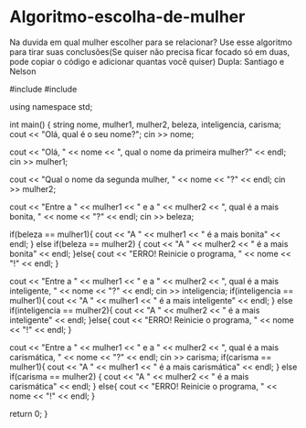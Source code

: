 # Algoritmo-escolha-de-mulher
Na duvida em qual mulher escolher para se relacionar? Use esse algoritmo para tirar suas conclusões(Se quiser não precisa ficar focado só em duas, pode copiar o código e adicionar quantas você quiser) Dupla: Santiago e Nelson 

#include <iostream>
#include <string>

using namespace std;

int main() {
  string nome, mulher1, mulher2, beleza, inteligencia, carisma;
  cout <<  "Olá, qual é o seu nome?";
  cin >> nome;
  
  cout << "Olá, " << nome << ", qual o nome da primeira mulher?" << endl;
  cin >> mulher1;
  
  cout << "Qual o nome da segunda mulher, " << nome << "?" << endl;
  cin >> mulher2;
  
  cout << "Entre a " << mulher1 << " e a " << mulher2 << ", qual é a mais bonita, " << nome << "?" << endl;
  cin >> beleza;
  
  if(beleza == mulher1){
  cout << "A " << mulher1 << " é a mais bonita" << endl;
  } else if(beleza == mulher2) {
  cout << "A " << mulher2 << " é a mais bonita" << endl;
  }else{
  cout << "ERRO! Reinicie o programa, " << nome << "!" << endl;
  }
  
  cout << "Entre a " << mulher1 << " e a " << mulher2 << ", qual é a mais inteligente, " << nome << "?" << endl;
  cin >> inteligencia;
  if(inteligencia == mulher1){
  cout << "A " << mulher1 << " é a mais inteligente" << endl;
  } else if(inteligencia == mulher2){
  cout << "A " << mulher2 << " é a mais inteligente" << endl;
  }else{
  cout << "ERRO! Reinicie o programa, " << nome << "!" << endl;
  }

  cout << "Entre a " << mulher1 << " e a " << mulher2 << ", qual é a mais carismática, " << nome << "?" << endl;
  cin >> carisma;
  if(carisma == mulher1){
  cout << "A " << mulher1 << " é a mais carismática" << endl;
  } else if(carisma == mulher2) {
  cout << "A " << mulher2 << " é a mais carismática" << endl;
  } else{
  cout << "ERRO! Reinicie o programa, " << nome << "!" << endl;
  }
  
  return 0;
}
